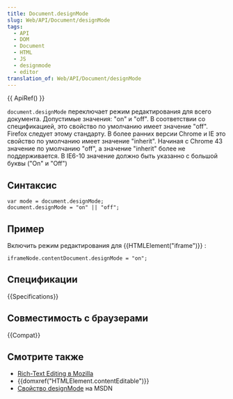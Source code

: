 ```yaml
---
title: Document.designMode
slug: Web/API/Document/designMode
tags:
  - API
  - DOM
  - Document
  - HTML
  - JS
  - designmode
  - editor
translation_of: Web/API/Document/designMode
---
```

{{ ApiRef() }}

`document.designMode` переключает режим редактирования для всего документа. Допустимые значения: "on" и "off". В соответствии со спецификацией, это свойство по умолчанию имеет значение "off". Firefox следует этому стандарту. В более ранних версии Chrome и IE это свойство по умолчанию имеет значение "inherit". Начиная с Chrome 43 значение по умолчанию "off", а значение "inherit" более не поддерживается. В IE6-10 значение должно быть указанно с большой буквы ("On" и "Off")

## Синтаксис

```
var mode = document.designMode;
document.designMode = "on" || "off";
```

## Пример

Включить режим редактирования для {{HTMLElement("iframe")}} :

```
iframeNode.contentDocument.designMode = "on";
```

## Спецификации

{{Specifications}}

## Совместимость с браузерами

{{Compat}}

## Смотрите также

- [Rich-Text Editing в Mozilla](/ru/docs/Rich-Text_Editing_in_Mozilla)
- {{domxref("HTMLElement.contentEditable")}}
- [Свойство designMode](<https://msdn.microsoft.com/ru-ru/library/ms533720(v=vs.85).aspx>) на MSDN

